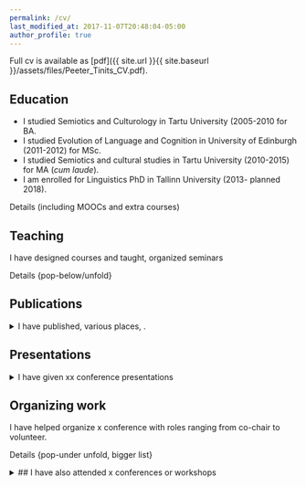 ```yaml
---
permalink: /cv/
last_modified_at: 2017-11-07T20:48:04-05:00
author_profile: true
---
```


Full cv is available as [pdf]({{ site.url }}{{ site.baseurl }}/assets/files/Peeter_Tinits_CV.pdf).

## Education

- I studied Semiotics and Culturology in Tartu University (2005-2010 for BA. <br>
- I studied Evolution of Language and Cognition in University of Edinburgh (2011-2012) for MSc. <br>
- I studied Semiotics and cultural studies in Tartu University (2010-2015) for MA (*cum laude*).
- I am enrolled for Linguistics PhD in Tallinn University (2013- planned 2018).

Details (including MOOCs and extra courses)

## Teaching
I have designed courses and taught, organized seminars

Details {pop-below/unfold}

## Publications
<details> <summary> I have published, various places, .</summary>

 Details {pop-below/unfold} 
{% capture my_include %}{% include cv-pubs.md %}{% endcapture %}
{{ my_include | markdownify }}

</details>

## Presentations
<details> 
 <summary>I have given xx conference presentations </summary>
{% capture my_include %}{% include cv-pres.md %}{% endcapture %}
{{ my_include | markdownify }}

</details>

## Organizing work
I have helped organize x conference with roles ranging from co-chair to volunteer.

Details {pop-under unfold, bigger list}

<details>
 <summary>## I have also attended x conferences or workshops</summary>

{% capture my_include %}{% include cv-meets.md %}{% endcapture %}
{{ my_include | markdownify }}

</details>